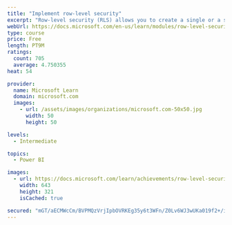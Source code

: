 ```yaml
---
title: "Implement row-level security"
excerpt: "Row-level security (RLS) allows you to create a single or a set of reports that targets data for a specific user. In this module, you will learn how to implement RLS by using either a static or dynamic method and how Microsoft Power BI simplifies testing RLS in Power BI Desktop and Power BI service."
webUrl: https://docs.microsoft.com/en-us/learn/modules/row-level-security-power-bi/
type: course
price: Free
length: PT9M
ratings:
  count: 705
  average: 4.750355
heat: 54

provider:
  name: Microsoft Learn
  domain: microsoft.com
  images:
    - url: /assets/images/organizations/microsoft.com-50x50.jpg
      width: 50
      height: 50

levels:
  - Intermediate

topics:
  - Power BI

images:
  - url: https://docs.microsoft.com/learn/achievements/row-level-security-power-bi-social.png
    width: 643
    height: 321
    isCached: true

secured: "mGT/aECMWcCm/BVPMQzVrjIpbOVRKEg35y6t3WFn/Z0Lv6WJ3wUKa019f2+/i0BduMXRO/yC/uWNzhQ8XEqRlvbVET+zsuNrXZ0ZechnHjjR93LTMT1Xa6fxWvYhGQ0l/cL5bMWTaFoRbk9SHe/8SKp8V4q7x/yDTv+b/hUQvUfmHP+ZVyMLwgmr+l2l5UMcBeT1quq6EHSqwB3uROKkFta2vG1F8G3eoJ+VcFCwSMF9RIKramltBbO2S/j7qnOGFh3Zt/Y6GNis/kRVwlCd76cId5sJnOTK2aACSEmwrcJ5FpmftQQg/2bPmvPL1nh4s+uFJrxy1d18PU/9sDQXcyNHRlfSfeX5yB6fYlnEuWq442NhHXCmzU4sOYRTELRYl5WvswF2SEEplTbTmNZR7oSi5G46GDuY53vRTrmPVp0=;ahkAwn2W5+2ZVVK4X3OuIQ=="
---
```


